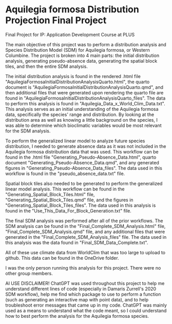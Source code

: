 # Aquilegia formosa Distribution Projection Final Project
Final Project for IP: Application Development Course at PLUS

The main objective of this project was to perform a distribution analysis and Species Distribution Model (SDM) for Aquilegia formosa, or Western Columbine. The project is broken into 4 main parts: the initial distribution analysis, generating pseudo-absence data, generating the spatial block tiles, and then the entire SDM analysis. 

The initial distribution analysis is found in the rendered .html file "AquilegiaFormosaInitialDistributionAnalysisQuarto.html", the quarto document is "AquilegiaFormosaInitialDistributionAnalysisQuarto.qmd", and then additional files that were generated upon rendering the quarto file are found in "AquilegiaFormosaInitialDistributionAnalysisQuarto_files". The data to perform this analysis is found in "Aquilegia_Data_x_World_Clim_Data.txt". This analysis serves as an initial understanding of the Aquilegia formosa data, specifically the species' range and distribution. By looking at the distribution area as well as knowing a little background on the species, I was able to determine which bioclimatic variables would be most relevant for the SDM analysis. 

To perform the generalized linear model to analyze future species distribution, I needed to generate absence data as it was not included in the Aquilegia formosa distribution data that was used. This workflow can be found in the .html file "Generating_Pseudo-Absence_Data.html", quarto document "Generating_Pseudo-Absence_Data.qmd", and any generated figures in "Generating_Pseudo-Absence_Data_files". The data used in this workflow is found in the "pseudo_absence_data.txt" file. 

Spatial block tiles also needed to be generated to perform the generalized linear model analysis. This workflow can be found in the "Generating_Spatial_Block_Tiles.html" file, "Generating_Spatial_Block_Tiles.qmd" file, and the figures in "Generating_Spatial_Block_Tiles_files". The data used in this analysis is found in the "Use_This_Data_For_Block_Generation.txt" file. 

The final SDM analysis was performed after all of the prior workflows. The SDM analysis can be found in the "Final_Complete_SDM_Analysis.html" file, "Final_Complete_SDM_Analysis.qmd" file, and any additional files that were generated in the "Final_Complete_SDM_Analysis_files" file. The data used in this analysis was the data found in "Final_SDM_Data_Complete.txt". 

All of these use climate data from WorldClim that was too large to upload to github. This data can be found in the OneDrive folder.

I was the only person running this analysis for this project. There were no other group members.

AI USE DISCLAIMER! ChatGPT was used throughout this project to help me understand different lines of code (especially in Damaris Zurrell's 2020 SDM workflow), help me find which package to use to perform a function (such as generating an interactive map with point data), and to help troubleshoot error messages that came up in my code. ChatGPT was mainly used as a means to understand what the code meant, so I could understand how to best perform the analysis for the Aquilegia formosa species.
